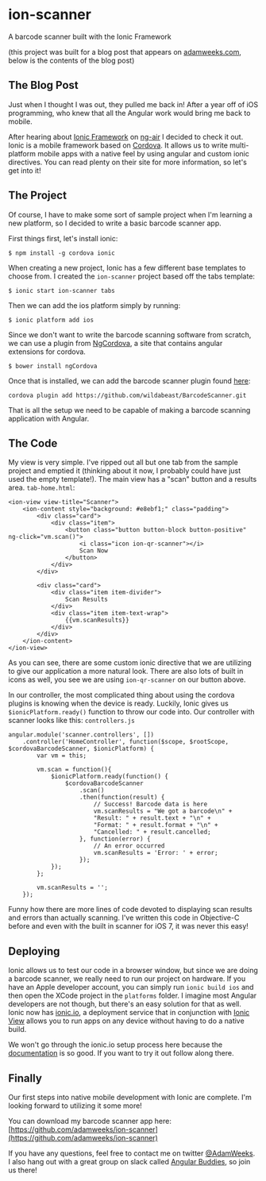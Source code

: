 # ion-scanner
A barcode scanner built with the Ionic Framework

(this project was built for a blog post that appears on [adamweeks.com](adamweeks.com), below is the contents of the blog post)

The Blog Post
----

Just when I thought I was out, they pulled me back in! After a year off of iOS programming, who knew that all the Angular work would bring me back to mobile.

After hearing about [Ionic Framework](http://ionicframework.com/) on [ng-air](http://angularair.podbean.com/e/05-ngair-ionic-framework/) I decided to check it out. Ionic is a mobile framework based on [Cordova](). It allows us to write multi-platform mobile apps with a native feel by using angular and custom ionic directives. You can read plenty on their site for more information, so let's get into it!


The Project
------
Of course, I have to make some sort of sample project when I'm learning a new platform, so I decided to write a basic barcode scanner app. 

First things first, let's install ionic:
```
$ npm install -g cordova ionic
```

When creating a new project, Ionic has a few different base templates to choose from. I created the `ion-scanner` project based off the tabs template:
```
$ ionic start ion-scanner tabs
```

Then we can add the ios platform simply by running:
```
$ ionic platform add ios
```

Since we don't want to write the barcode scanning software from scratch, we can use a plugin from [NgCordova](http://ngcordova.com/), a site that contains angular extensions for cordova. 
```
$ bower install ngCordova
```

Once that is installed, we can add the barcode scanner plugin found [here](http://ngcordova.com/docs/plugins/barcodeScanner/):
```
cordova plugin add https://github.com/wildabeast/BarcodeScanner.git
```

That is all the setup we need to be capable of making a barcode scanning application with Angular.

The Code
-----
My view is very simple. I've ripped out all but one tab from the sample project and emptied it (thinking about it now, I probably could have just used the empty template!). The main view has a "scan" button and a results area. 
`tab-home.html`:
```
<ion-view view-title="Scanner">
    <ion-content style="background: #e8ebf1;" class="padding">
        <div class="card">
            <div class="item">
                <button class="button button-block button-positive" ng-click="vm.scan()">
                    <i class="icon ion-qr-scanner"></i>
                    Scan Now
                </button>
            </div>
        </div>

        <div class="card">
            <div class="item item-divider">
                Scan Results
            </div>
            <div class="item item-text-wrap">
                {{vm.scanResults}}
            </div>
        </div>
    </ion-content>
</ion-view>
```
As you can see, there are some custom ionic directive that we are utilizing to give our application a more natural look. There are also lots of built in icons as well, you see we are using `ion-qr-scanner` on our button above.

In our controller, the most complicated thing about using the cordova plugins is knowing when the device is ready. Luckily, Ionic gives us `$ionicPlatform.ready()` function to throw our code into. Our controller with scanner looks like this: 
`controllers.js`
```
angular.module('scanner.controllers', [])
    .controller('HomeController', function($scope, $rootScope, $cordovaBarcodeScanner, $ionicPlatform) {
        var vm = this;

        vm.scan = function(){
            $ionicPlatform.ready(function() {
                $cordovaBarcodeScanner
                    .scan()
                    .then(function(result) {
                        // Success! Barcode data is here
                        vm.scanResults = "We got a barcode\n" +
                        "Result: " + result.text + "\n" +
                        "Format: " + result.format + "\n" +
                        "Cancelled: " + result.cancelled;
                    }, function(error) {
                        // An error occurred
                        vm.scanResults = 'Error: ' + error;
                    });
            });
        };

        vm.scanResults = '';
    });
```
Funny how there are more lines of code devoted to displaying scan results and errors than actually scanning. I've written this code in Objective-C before and even with the built in scanner for iOS 7, it was never this easy! 

Deploying
-----
Ionic allows us to test our code in a browser window, but since we are doing a barcode scanner, we really need to run our project on hardware. If you have an Apple developer account, you can simply run `ionic build ios` and then open the XCode project in the `platforms` folder. I imagine most Angular developers are not though, but there's an easy solution for that as well. Ionic now has [ionic.io](http://www.ionic.io), a deployment service that in conjunction with [Ionic View](http://view.ionic.io/) allows you to run apps on any device without having to do a native build. 

We won't go through the ionic.io setup process here because the [documentation](http://docs.ionic.io/v1.0/docs/user-quick-start) is so good. If you want to try it out follow along there.

Finally
-----
Our first steps into native mobile development with Ionic are complete. I'm looking forward to utilizing it some more!

You can download my barcode scanner app here: [https://github.com/adamweeks/ion-scanner](https://github.com/adamweeks/ion-scanner)

If you have any questions, feel free to contact me on twitter [@AdamWeeks](https://twitter.com/adamweeks). I also hang out with a great group on slack called [Angular Buddies](http://angularbuddies.com), so join us there!
 
